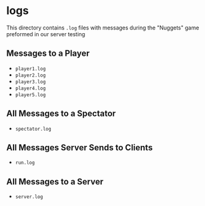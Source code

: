 # logs

This directory contains `.log` files with messages during
the "Nuggets" game preformed in our server testing

## Messages to a Player
* `player1.log`
* `player2.log`
* `player3.log`
* `player4.log`
* `player5.log`

## All Messages to a Spectator
* `spectator.log`

## All Messages Server Sends to Clients
* `run.log`

## All Messages to a Server
* `server.log`
